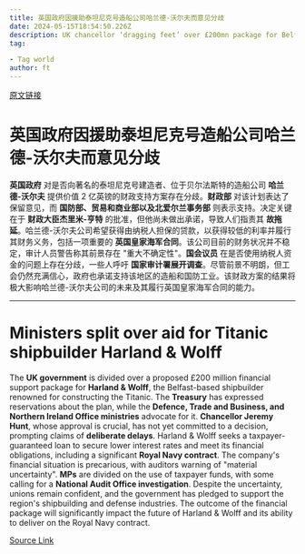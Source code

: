 ```yaml
---
title: 英国政府因援助泰坦尼克号造船公司哈兰德-沃尔夫而意见分歧
date: 2024-05-15T18:54:50.226Z
description: UK chancellor ‘dragging feet’ over £200mn package for Belfast group
tag: 

- Tag world
author: ft
---
```


[原文链接](https://ft.com/content/eb6aec9c-a8e1-43a0-b289-4e7413ea5ddc)

# 英国政府因援助泰坦尼克号造船公司哈兰德-沃尔夫而意见分歧

**英国政府** 对是否向著名的泰坦尼克号建造者、位于贝尔法斯特的造船公司 **哈兰德-沃尔夫** 提供价值 2 亿英镑的财政支持方案存在分歧。**财政部** 对该计划表达了保留意见，而 **国防部、贸易和商业部以及北爱尔兰事务部** 则表示支持。决定关键在于 **财政大臣杰里米-亨特** 的批准，但他尚未做出承诺，导致人们指责其 **故拖延**。哈兰德-沃尔夫公司希望获得由纳税人担保的贷款，以获得较低的利率并履行其财务义务，包括一项重要的 **英国皇家海军合同**。该公司目前的财务状况并不稳定，审计人员警告称其前景存在 "重大不确定性"。**国会议员** 在是否使用纳税人资金的问题上存在分歧，一些人呼吁 **国家审计署展开调查**。尽管前景不明朗，但工会仍然充满信心，政府也承诺支持该地区的造船和国防工业。该财政方案的结果将极大影响哈兰德-沃尔夫公司的未来及其履行英国皇家海军合同的能力。

---

# Ministers split over aid for Titanic shipbuilder Harland & Wolff

The **UK government** is divided over a proposed £200 million financial support package for **Harland & Wolff**, the Belfast-based shipbuilder renowned for constructing the Titanic. The **Treasury** has expressed reservations about the plan, while the **Defence, Trade and Business, and Northern Ireland Office ministries** advocate for it. **Chancellor Jeremy Hunt**, whose approval is crucial, has not yet committed to a decision, prompting claims of **deliberate delays**. Harland & Wolff seeks a taxpayer-guaranteed loan to secure lower interest rates and meet its financial obligations, including a significant **Royal Navy contract**. The company's financial situation is precarious, with auditors warning of "material uncertainty". **MPs** are divided on the use of taxpayer funds, with some calling for a **National Audit Office investigation**. Despite the uncertainty, unions remain confident, and the government has pledged to support the region's shipbuilding and defense industries. The outcome of the financial package will significantly impact the future of Harland & Wolff and its ability to deliver on the Royal Navy contract.

[Source Link](https://ft.com/content/eb6aec9c-a8e1-43a0-b289-4e7413ea5ddc)

